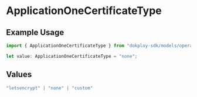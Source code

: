 # ApplicationOneCertificateType

## Example Usage

```typescript
import { ApplicationOneCertificateType } from "dokploy-sdk/models/operations";

let value: ApplicationOneCertificateType = "none";
```

## Values

```typescript
"letsencrypt" | "none" | "custom"
```
